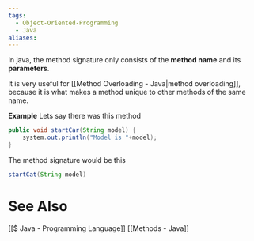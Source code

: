 ```yaml
---
tags:
  - Object-Oriented-Programming
  - Java
aliases:
---
```

In java, the method signature only consists of the **method name** and its **parameters**.

It is very useful for [[Method Overloading - Java|method overloading]], because it is what makes a method unique to other methods of the same name.

**Example**
Lets say there was this method
```java showlinenumbers
public void startCar(String model) {
	system.out.println("Model is "+model);
}
```

The method signature would be this
```java showlinenumbers {1}
startCat(String model)
```

# See Also
[[$ Java - Programming Language]]
[[Methods - Java]]

